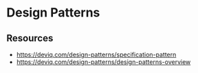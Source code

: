 # Design Patterns


## Resources

* https://deviq.com/design-patterns/specification-pattern
* https://deviq.com/design-patterns/design-patterns-overview

